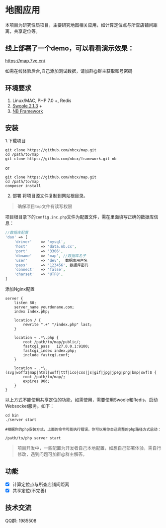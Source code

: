 # 地图应用

本项目为研究性质项目，主要研究地图相关应用，如计算定位点与所查店铺间距离，共享定位等。

## 线上部署了一个demo，可以看看演示效果：

https://map.7ve.cn/

如需在线体验后台,自己添加测试数据，请加群@群主获取账号密码

## 环境要求

1. Linux/MAC, PHP 7.0 +, Redis
2. [Swoole 2.1.3](https://github.com/swoole/swoole-src/releases) +
3. [NB Framework](https://github.com/nbcx/framework)


## 安装

1.下载项目
```shell
git clone https://github.com/nbcx/map.git
cd /path/to/map
git clone https://github.com/nbcx/framework.git nb
```
or
```shell
git clone https://github.com/nbcx/map.git
cd /path/to/map
composer install
```

2. 部署
将项目源文件复制到网站根目录。
> 确保项目`tmp`文件有读写权限

项目根目录下的`config.inc.php`文件为配置文件，需在里面填写正确的数据库信息：
```php
//数据库配置
'dao' => [
    'driver'	=> 'mysql',
    'host' 		=> 'data.nb.cx',
    'port' 		=> '3306',
    'dbname'    => 'map', //数据库名子
    'user' 		=> 'dev',  数据库用户名
    'pass' 		=> '123456', 数据库密码
    'connect'   => 'false',
    'charset' 	=> 'UTF8',
]

```

添加Nginx配置
```
server {
    listen 80;
    server_name yourdoname.com;
    index index.php;

    location / {
        rewrite ".+" "/index.php" last;
    }

    location ~ .*\.php {
        root /path/to/map/public/;
        fastcgi_pass   127.0.0.1:9100;
        fastcgi_index index.php;
        include fastcgi.conf;
    }

    location ~ .*\.(svg|woff2|map|html|woff|ttf|ico|css|js|gif|jpg|jpeg|png|bmp|swf)$ {
        root /path/to/map/;
        expires 90d;
    }
}
```

以上方式不能使用共享定位的功能，如需使用，需要使用Swoole和Redis，启动Websocket服务。如下：
```shell
cd bin
./server start

#根据你的php安装方式，上面的命令可能执行错误，你可以用你自己完整的php路径方式启动：

/path/to/php server start
```

> 项目开发中，一些配置为开发者自己本地配置，如想自己部署体验，需自行修改，遇到问题可加群@群主解答。

## 功能

- [x] 计算定位点与所查店铺间距离
- [x] 共享定位(不完善)

## 技术交流

QQ群: 1985508